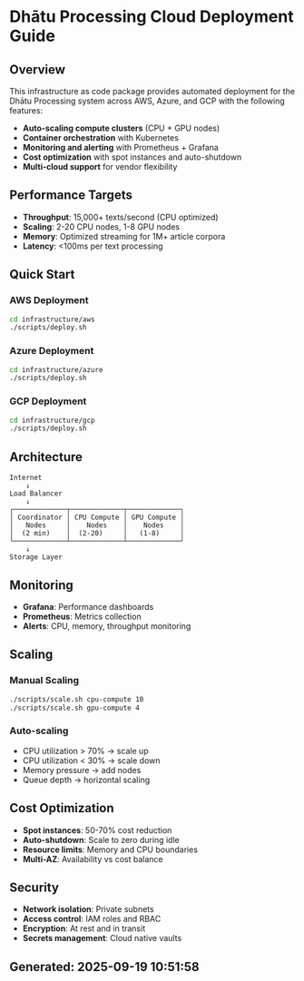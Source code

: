 # Dhātu Processing Cloud Deployment Guide

## Overview

This infrastructure as code package provides automated deployment for the Dhātu Processing system across AWS, Azure, and GCP with the following features:

- **Auto-scaling compute clusters** (CPU + GPU nodes)
- **Container orchestration** with Kubernetes
- **Monitoring and alerting** with Prometheus + Grafana
- **Cost optimization** with spot instances and auto-shutdown
- **Multi-cloud support** for vendor flexibility

## Performance Targets

- **Throughput**: 15,000+ texts/second (CPU optimized)
- **Scaling**: 2-20 CPU nodes, 1-8 GPU nodes
- **Memory**: Optimized streaming for 1M+ article corpora
- **Latency**: <100ms per text processing

## Quick Start

### AWS Deployment
```bash
cd infrastructure/aws
./scripts/deploy.sh
```

### Azure Deployment  
```bash
cd infrastructure/azure
./scripts/deploy.sh
```

### GCP Deployment
```bash
cd infrastructure/gcp
./scripts/deploy.sh
```

## Architecture

```
Internet
    ↓
Load Balancer
    ↓
┌─────────────┬─────────────┬─────────────┐
│ Coordinator │ CPU Compute │ GPU Compute │
│   Nodes     │    Nodes    │    Nodes    │
│  (2 min)    │  (2-20)     │   (1-8)     │
└─────────────┴─────────────┴─────────────┘
    ↓
Storage Layer
```

## Monitoring

- **Grafana**: Performance dashboards
- **Prometheus**: Metrics collection
- **Alerts**: CPU, memory, throughput monitoring

## Scaling

### Manual Scaling
```bash
./scripts/scale.sh cpu-compute 10
./scripts/scale.sh gpu-compute 4
```

### Auto-scaling
- CPU utilization > 70% → scale up
- CPU utilization < 30% → scale down
- Memory pressure → add nodes
- Queue depth → horizontal scaling

## Cost Optimization

- **Spot instances**: 50-70% cost reduction
- **Auto-shutdown**: Scale to zero during idle
- **Resource limits**: Memory and CPU boundaries
- **Multi-AZ**: Availability vs cost balance

## Security

- **Network isolation**: Private subnets
- **Access control**: IAM roles and RBAC
- **Encryption**: At rest and in transit
- **Secrets management**: Cloud native vaults

## Generated: 2025-09-19 10:51:58
